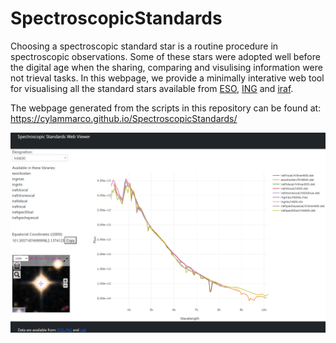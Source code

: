 # SpectroscopicStandards

Choosing a spectroscopic standard star is a routine procedure in spectroscopic observations. Some of these stars were adopted well before the digital age when the sharing, comparing and visulising information were not trieval tasks. In this webpage, we provide a minimally interative web tool for visualising all the standard stars available from [ESO](https://eso.org/sci/observing/tools/standards.html), [ING](https://www.ing.iac.es//Astronomy/observing/manuals/html_manuals/tech_notes/tn065-100/workflux.html) and [iraf](https://github.com/iraf-community/iraf/tree/main/noao/lib/onedstds).

The webpage generated from the scripts in this repository can be found at:
<https://cylammarco.github.io/SpectroscopicStandards/>

![alt text](https://github.com/cylammarco/SpectroscopicStandards/blob/main/screenshot-preview.png?raw=true)
